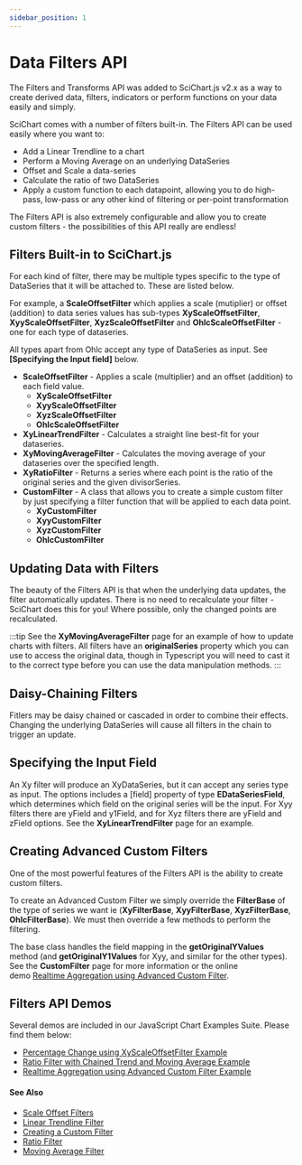 ```yaml
---
sidebar_position: 1
---
```


# Data Filters API

The Filters and Transforms API was added to SciChart.js v2.x as a way to create derived data, filters, indicators or perform functions on your data easily and simply.

SciChart comes with a number of filters built-in. The Filters API can be used easily where you want to:

*   Add a Linear Trendline to a chart
*   Perform a Moving Average on an underlying DataSeries
*   Offset and Scale a data-series
*   Calculate the ratio of two DataSeries
*   Apply a custom function to each datapoint, allowing you to do high-pass, low-pass or any other kind of filtering or per-point transformation

The Filters API is also extremely configurable and allow you to create custom filters - the possibilities of this API really are endless!

<ChartFromSciChartDemo src="https://scichart.com/demo/iframe/trend-ma-ratio" title="Trendline, Moving Average and Ratio Filters example" description="" />



Filters Built-in to SciChart.js
-------------------------------

For each kind of filter, there may be multiple types specific to the type of DataSeries that it will be attached to. These are listed below.

For example, a **ScaleOffsetFilter** which applies a scale (mutiplier) or offset (addition) to data series values has sub-types **XyScaleOffsetFilter**, **XyyScaleOffsetFilter**, **XyzScaleOffsetFilter** and **OhlcScaleOffsetFilter** - one for each type of dataseries.

All types apart from Ohlc accept any type of DataSeries as input. See **\[Specifying the Input field\]** below.

*   **ScaleOffsetFilter** - Applies a scale (multiplier) and an offset (addition) to each field value.
    *   **XyScaleOffsetFilter**
    *   **XyyScaleOffsetFilter**
    *   **XyzScaleOffsetFilter**
    *   **OhlcScaleOffsetFilter**
*   **XyLinearTrendFilter** - Calculates a straight line best-fit for your dataseries.
*   **XyMovingAverageFilter** - Calculates the moving average of your dataseries over the specified length.
*   **XyRatioFilter** - Returns a series where each point is the ratio of the original series and the given divisorSeries.
*   **CustomFilter** - A class that allows you to create a simple custom filter by just specifying a filter function that will be applied to each data point.
    *   **XyCustomFilter**
    *   **XyyCustomFilter**
    *   **XyzCustomFilter**
    *   **OhlcCustomFilter**

Updating Data with Filters
--------------------------

The beauty of the Filters API is that when the underlying data updates, the filter automatically updates. There is no need to recalculate your filter - SciChart does this for you! Where possible, only the changed points are recalculated.

:::tip
See the **XyMovingAverageFilter** page for an example of how to update charts with filters. All filters have an **originalSeries** property which you can use to access the original data, though in Typescript you will need to cast it to the correct type before you can use the data manipulation methods.
:::

Daisy-Chaining Filters
----------------------

Fitlers may be daisy chained or cascaded in order to combine their effects. Changing the underlying DataSeries will cause all filters in the chain to trigger an update.

Specifying the Input Field
--------------------------

An Xy filter will produce an XyDataSeries, but it can accept any series type as input. The options includes a \[field\] property of type **EDataSeriesField**, which determines which field on the original series will be the input. For Xyy filters there are yField and y1Field, and for Xyz filters there are yField and zField options. See the **XyLinearTrendFilter** page for an example.

Creating Advanced Custom Filters
--------------------------------

One of the most powerful features of the Filters API is the ability to create custom filters.

To create an Advanced Custom Filter we simply override the **FilterBase** of the type of series we want ie (**XyFilterBase**, **XyyFilterBase**, **XyzFilterBase**, **OhlcFilterBase**). We must then override a few methods to perform the filtering.

The base class handles the field mapping in the **getOriginalYValues** method (and **getOriginalY1Values** for Xyy, and similar for the other types). See the **CustomFilter** page for more information or the online demo [Realtime Aggregation using Advanced Custom Filter](http://demo.scichart.com/javascript-custom-filters).

Filters API Demos
-----------------

Several demos are included in our JavaScript Chart Examples Suite. Please find them below:

*   [Percentage Change using XyScaleOffsetFilter Example](http://demo.scichart.com/javascript-percentage-change)
*   [Ratio Filter with Chained Trend and Moving Average Example](http://demo.scichart.com/javascript-trend-ma-ratio)
*   [Realtime Aggregation using Advanced Custom Filter Example](http://demo.scichart.com/javascript-custom-filters)

#### See Also

* [Scale Offset Filters](/2d-charts/chart-types/data-filters-api/scale-offset-filters)
* [Linear Trendline Filter](/2d-charts/chart-types/data-filters-api/linear-trendline-filter)
* [Creating a Custom Filter](/2d-charts/chart-types/data-filters-api/custom-filter)
* [Ratio Filter](/2d-charts/chart-types/data-filters-api/ratio-filter)
* [Moving Average Filter](/2d-charts/chart-types/data-filters-api/moving-average-filter)
